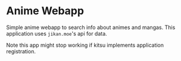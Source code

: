 # Anime Webapp

Simple anime webapp to search info about animes and mangas. This application uses `jikan.moe`'s api for data.

Note this app might stop working if kitsu implements application registration.